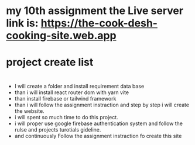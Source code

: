 # my 10th assignment the Live server link is: https://the-cook-desh-cooking-site.web.app

# project create list

#

- I will create a folder and install requirement data base
- than i will install react router dom with yarn vite
- than install firebase or tailwind framework
- than i will follow the assignment instraction and step by step i will create the website.
- i will spent so much time to do this project.
- i will proper use google firebase authentication system and follow the rulse and projects turotials gideline.
- and continuously Follow the assignment instraction fo create this site
